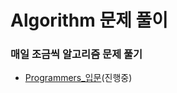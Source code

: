 # Algorithm 문제 풀이
### 매일 조금씩 알고리즘 문제 풀기 

- [Programmers_입문](https://github.com/leedaeho8078/Programmers/tree/main/Programmers)(진행중) 
